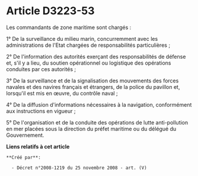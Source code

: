 # Article D3223-53

Les commandants de zone maritime sont chargés :

1° De la surveillance du milieu marin, concurremment avec les administrations de l'Etat chargées de responsabilités
particulières ;

2° De l'information des autorités exerçant des responsabilités de défense et, s'il y a lieu, du soutien opérationnel ou
logistique des opérations conduites par ces autorités ;

3° De la surveillance et de la signalisation des mouvements des forces navales et des navires français et étrangers, de la
police du pavillon et, lorsqu'il est mis en œuvre, du contrôle naval ;

4° De la diffusion d'informations nécessaires à la navigation, conformément aux instructions en vigueur ;

5° De l'organisation et de la conduite des opérations de lutte anti-pollution en mer placées sous la direction du préfet
maritime ou du délégué du Gouvernement.

**Liens relatifs à cet article**

	**Créé par**:

	  - Décret n°2008-1219 du 25 novembre 2008 - art. (V)

